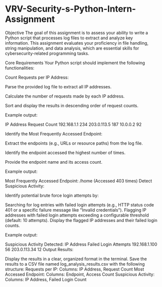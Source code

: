 # VRV-Security-s-Python-Intern-Assignment
Objective
The goal of this assignment is to assess your ability to write a Python script that processes log files to extract and analyze key information. This assignment evaluates your proficiency in file handling, string manipulation, and data analysis, which are essential skills for cybersecurity-related programming tasks.

Core Requirements
Your Python script should implement the following functionalities:

Count Requests per IP Address:

Parse the provided log file to extract all IP addresses.

Calculate the number of requests made by each IP address.

Sort and display the results in descending order of request counts.

Example output:

IP Address           Request Count
192.168.1.1          234
203.0.113.5          187
10.0.0.2             92

Identify the Most Frequently Accessed Endpoint:

Extract the endpoints (e.g., URLs or resource paths) from the log file.

Identify the endpoint accessed the highest number of times.

Provide the endpoint name and its access count.

Example output:

Most Frequently Accessed Endpoint:
/home (Accessed 403 times)
Detect Suspicious Activity:

Identify potential brute force login attempts by:

Searching for log entries with failed login attempts (e.g., HTTP status code 401 or a specific failure message like "Invalid credentials").
Flagging IP addresses with failed login attempts exceeding a configurable threshold (default: 10 attempts).
Display the flagged IP addresses and their failed login counts.

Example output:

Suspicious Activity Detected:
IP Address           Failed Login Attempts
192.168.1.100        56
203.0.113.34         12
Output Results:

Display the results in a clear, organized format in the terminal.
Save the results to a CSV file named log_analysis_results.csv with the following structure:
Requests per IP: Columns: IP Address, Request Count
Most Accessed Endpoint: Columns: Endpoint, Access Count
Suspicious Activity: Columns: IP Address, Failed Login Count
